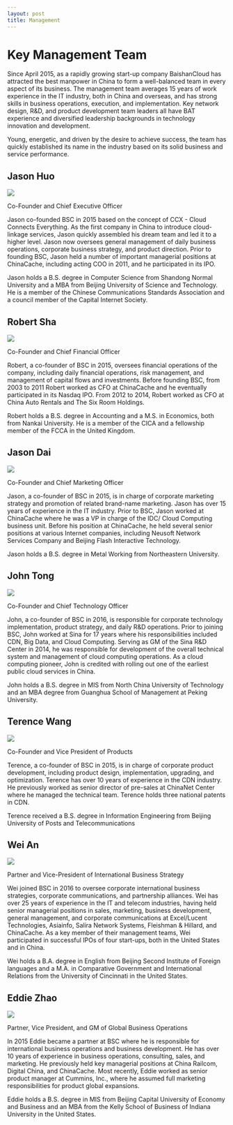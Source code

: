 ```yaml
---
layout: post
title: Management
---
```

<div class="list_content">
<h1 class="head-title">Key Management Team</h1>
<p>Since April 2015, as a rapidly growing start-up company BaishanCloud has attracted the best manpower in China to form a well-balanced team in every aspect of its business. The management team averages 15 years of work experience in the IT industry, both in China and overseas, and has strong skills in business operations, execution, and implementation. Key network design, R&amp;D, and product development team leaders all have BAT experience and diversified leadership backgrounds in technology innovation and development.</p>
<p>Young, energetic, and driven by the desire to achieve success, the team has quickly established its name in the industry based on its solid business and service performance.</p>
	
<div class="management_info management_info_first">	
	<h2>Jason Huo</h2>
	<img src="{{ site.baseurl }}/public/image/management/jason_huo.png">
	<p>Co-Founder and Chief Executive Officer</p>
	<p>Jason co-founded BSC in 2015 based on the concept of CCX - Cloud Connects Everything.  As the first company in China to introduce cloud-linkage services, Jason quickly assembled his dream team and led it to a higher level.  Jason now oversees general management of daily business operations, corporate business strategy, and product direction.  Prior to founding BSC, Jason held a number of important managerial positions at ChinaCache, including acting COO in 2011, and he participated in its IPO.</p>
	<p>Jason holds a B.S. degree in Computer Science from Shandong Normal University and a 	MBA from Beijing University of Science and Technology.  He is a member of the Chinese Communications Standards Association and a council member of the Capital Internet Society.</p>
	<div class="clearfix"></div>
	</div>
	
<div class="management_info">
	<h2>Robert Sha</h2>
	<img src="{{ site.baseurl }}/public/image/management/robert_sha.png">
	<p>Co-Founder and Chief Financial Officer</p>
	<p>Robert, a co-founder of BSC in 2015, oversees financial operations of the company, including daily financial operations, risk management, and management of capital flows and investments.  Before founding BSC, from 2003 to 2011 Robert worked as CFO at ChinaCache and he eventually participated in its Nasdaq IPO.  From 2012 to 2014, Robert worked as CFO at China Auto Rentals and The Six Room Holdings.</p>
	<p>Robert holds a B.S. degree in Accounting and a M.S. in Economics, both from Nankai University.  He is a member of the CICA and a fellowship member of the FCCA in the United Kingdom.</p>
	<div class="clearfix"></div>
</div>

<div class="management_info">
	<h2>Jason Dai</h2>
	<img src="{{ site.baseurl }}/public/image/management/jason_dai.png">
	<p>Co-Founder and Chief Marketing Officer</p>
	<p>Jason, a co-founder of BSC in 2015, is in charge of corporate marketing strategy and promotion of related brand-name marketing.  Jason has over 15 years of experience in the IT industry.  Prior to BSC, Jason worked at ChinaCache where he was a VP in charge of the IDC/ Cloud Computing business unit.   Before his position at ChinaCache, he held several senior positions at various Internet companies,  including Neusoft Network Services Company and Beijing Flash Interactive Technology.</p>
	<p>Jason holds a B.S. degree in Metal Working from Northeastern University.</p>
	<div class="clearfix"></div>
</div>

<div class="management_info">
	<h2>John Tong</h2>
	<img src="{{ site.baseurl }}/public/image/management/john_tong.png">
	<p>Co-Founder and Chief Technology Officer</p>
	<p>John, a co-founder of BSC in 2016, is responsible for corporate technology implementation, product strategy, and daily R&amp;D operations.  Prior to joining BSC, John worked at Sina for 17 years where his responsibilities included CDN, Big Data, and Cloud Computing.  Serving as GM of the Sina R&amp;D Center in 2014, he was responsible for development of the overall technical system and management of cloud computing operations.  As a cloud computing pioneer, John is credited with rolling out one of the earliest public cloud services in China.</p>
	<p>John holds a B.S. degree in MIS from North China University of Technology and an MBA degree from Guanghua School of Management at Peking University.</p>
	<div class="clearfix"></div>
</div>

<div class="management_info">	
	<h2>Terence Wang</h2>
	<img src="{{ site.baseurl }}/public/image/management/terence_wang.png">
	<p>Co-Founder and Vice President of Products</p>
	<p>Terence, a co-founder of BSC in 2015, is in charge of corporate product development, including product design, implementation, upgrading, and optimization.  Terence has over 10 years of experience in the CDN industry.  He previously worked as senior director of pre-sales at ChinaNet Center where he managed the technical team.  Terence holds three national patents in CDN.</p>
	<p>Terence received a B.S. degree in Information Engineering from Beijing University of Posts and Telecommunications</p>
	<div class="clearfix"></div>
</div>

<div class="management_info">
	<h2>Wei An</h2>
	<img src="{{ site.baseurl }}/public/image/management/wei_an.png">
	<p>Partner and Vice-President of International Business Strategy</p>
	<p>Wei joined BSC in 2016 to oversee corporate international business strategies, corporate communications, and partnership alliances.  Wei has over 25 years of experience in the IT and telecom industries, having held senior managerial positions in sales, marketing, business development, general management, and corporate communications at Excel/Lucent Technologies, Asiainfo, Salira Network Systems, Fleishman &amp; Hillard, and ChinaCache.  As a key member of their management teams, Wei participated in successful IPOs of four start-ups, both in the United States and in China.</p>
	<p>Wei holds a B.A. degree in English from Beijing Second Institute of Foreign languages and a M.A. in Comparative Government and International Relations from the University of Cincinnati in the United States.</p>
	<div class="clearfix"></div>
</div>

<div class="management_info">
	<h2>Eddie Zhao</h2>
	<img src="{{ site.baseurl }}/public/image/management/eddie_zhao.png">
	<p>Partner, Vice President, and GM of Global Business Operations  </p>
	<p>In 2015 Eddie became a partner at BSC where he is responsible for international business operations and business development.  He has over 10 years of experience in business operations, consulting, sales, and marketing.  He previously held key managerial positions at China Railcom, Digital China, and ChinaCache.  Most recently, Eddie worked as senior product manager at Cummins, Inc., where he assumed full marketing responsibilities for product global expansions.</p>
	<p>Eddie holds a B.S. degree in MIS from Beijing Capital University of Economy and Business and an MBA from the Kelly School of Business of Indiana University in the United States.</p>
	<div class="clearfix"></div>
</div>
</div>